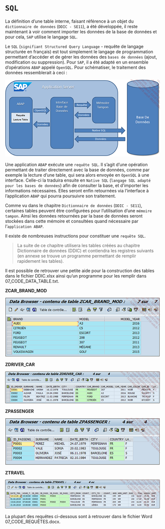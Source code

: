 # **`SQL`**

La définition d’une table interne, faisant référence à un objet du `dictionnaire de données` (`DDIC - SE11`), a été développée, il reste maintenant à voir comment importer les données de la base de données et pour cela, `SAP` utilise le langage `SQL`.

Le `SQL` (`signifiant Structured Query Language` - requête de langage structurée en français) est tout simplement le langage de programmation permettant d’accéder et de gérer les données des `bases de données` (ajout, modification ou suppression). Pour `SAP`, il a été adapté en un ensemble d’opérations `ABAP` appelé `OpenSQL`. Pour schématiser, le traitement des données ressemblerait à ceci :

![](../../99%20-%20Ressources/09_Instructions_dbtab%20-%2001%20-%2001%20-%2001.png)

Une application `ABAP` exécute une `requête SQL`. Il s’agit d’une opération permettant de traiter directement avec la base de données, comme par exemple la lecture d’une table, qui sera alors envoyée en `OpenSQL` à une interface. Celle-ci la traduira ensuite en `Native SQL` (`langage SQL adapté pour les bases de données`) afin de consulter la base, et d’importer les informations nécessaires. Elles seront enfin retournées via l’interface à l’application `ABAP` qui pourra poursuivre son traitement.

Comme vu dans le chapitre `Dictionnaire de données` (`DDIC - SE11`), certaines tables peuvent être configurées pour l’utilisation d’une `mémoire tampon`. Ainsi les données retournées par la base de données seront stockées dans cette mémoire et consultées quand nécessaire par l’`application ABAP`.

Il existe de nombreuses instructions pour constituer une `requête SQL`.

> La suite de ce chapitre utilisera les tables créées au chapitre Dictionnaire de données (DDIC) et contiendra les registres suivants (en annexe se trouve un programme permettant de remplir rapidement les tables).

Il est possible de retrouver une petite aide pour la construction des tables dans le fichier DDIC.xlsx ainsi qu’un programme pour les remplir dans 07_CODE_DATA_TABLE.txt.

**ZCAR_BRAND_MOD**

![](../../99%20-%20Ressources/09_Instructions_dbtab%20-%2001%20-%2001%20-%2002.png)

**ZDRIVER_CAR**

![](../../99%20-%20Ressources/09_Instructions_dbtab%20-%2001%20-%2001%20-%2003.png)

**ZPASSENGER**

![](../../99%20-%20Ressources/09_Instructions_dbtab%20-%2001%20-%2001%20-%2004.png)

**ZTRAVEL**

![](../../99%20-%20Ressources/09_Instructions_dbtab%20-%2001%20-%2001%20-%2005.png)

La plupart des requêtes ci-dessous sont à retrouver dans le fichier Word 07_CODE_REQUÊTES.docx.
